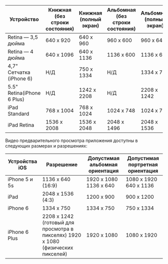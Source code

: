 |Устройство|Книжная (без строки состояния)|Книжная (полный экран)|Альбомная (без строки состояния)|Альбомная (полный экран)|
|---|---|---|---|---|
|Retina — 3,5 дюйма|640 x 920|640 x 960|960 x 600|960 x 640|
|Retina — 4 дюйма|640 x 1096|640 x 1136|1136 x 600|1136 x 640|
|4,7" Сетчатка (iPhone 6)|Н/Д|750 x 1334|Н/Д|1334 x 750|
|5.5" Retina(iPhone 6 Plus)|Н/Д|1242 x 2208|Н/Д|2208 x 1242|
|iPad Standard|768 x 1004|768 x 1024|1024 x 748|1024 x 768|
|iPad Retina|1536 x 2008|1536 x 2048|2048 x 1496|2048 x 1536|

Видео предварительного просмотра приложения доступны в следующих размерах и разрешениях:

|Устройства iOS|Разрешение|Допустимая альбомная ориентация|Допустимая портретная ориентация|
|---|---|---|---|
|iPhone 5 и 5s|1136 x 640 (16:9)|1920 x 1080<br />1136 x 640|1080 x 1920<br />640 x 1136|
|iPad|2048 x 1536 (4:3)|1200 x 900|900 x 1200|
|iPhone 6|1334 x 750|1334 x 750|750 x 1334|
|iPhone 6 Plus|2208 x 1242 (готовый для просмотра в пикселях) 1920 x 1080 (физических пикселей)|1920 x 1080|1080 x 1920|

